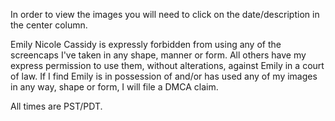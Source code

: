 In order to view the images you will need to click on the date/description in the center column.

Emily Nicole Cassidy is expressly forbidden from using any of the screencaps I've taken in any shape, manner or form. All others have my express permission to use them, without alterations, against Emily in a court of law. If I find Emily is in possession of and/or has used any of my images in any way, shape or form, I will file a DMCA claim.

All times are PST/PDT.

